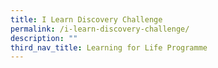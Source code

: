 ```yaml
---
title: I Learn Discovery Challenge
permalink: /i-learn-discovery-challenge/
description: ""
third_nav_title: Learning for Life Programme
---
```

